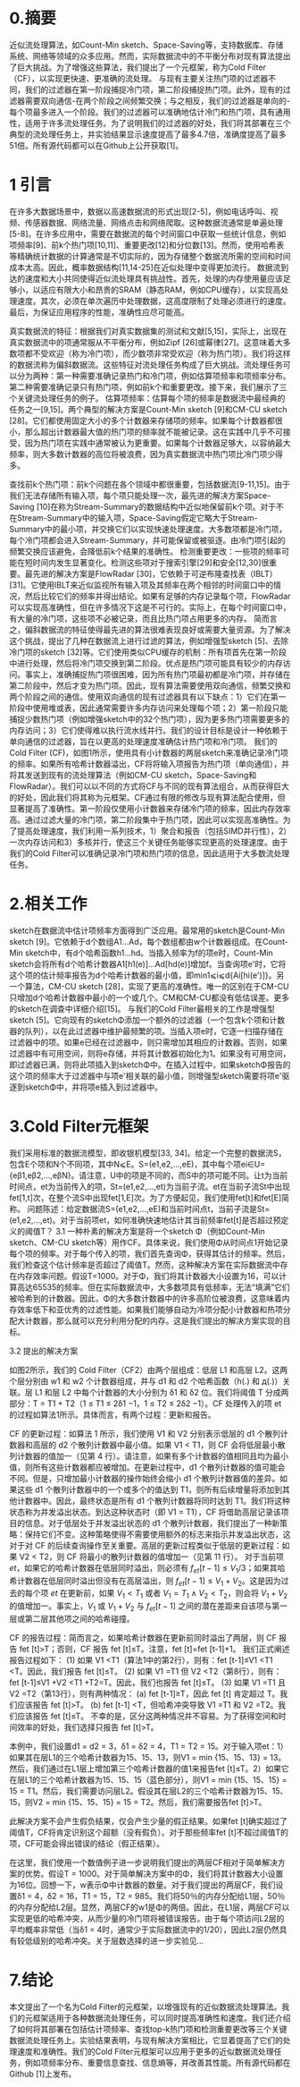 # 0.摘要
近似流处理算法，如Count-Min sketch、Space-Saving等，支持数据库、存储系统、网络等领域的众多应用。然而，实际数据流中的不平衡分布对现有算法提出了巨大挑战。为了增强这些算法，我们提出了一个元框架，称为Cold Filter（CF），以实现更快速、更准确的流处理。
与现有主要关注热门项的过滤器不同，我们的过滤器在第一阶段捕捉冷门项，第二阶段捕捉热门项。此外，现有的过滤器需要双向通信-在两个阶段之间频繁交换；与之相反，我们的过滤器是单向的-每个项最多进入一个阶段。我们的过滤器可以准确地估计冷门和热门项，具有通用性，适用于许多流处理任务。为了说明我们的过滤器的好处，我们将其部署在三个典型的流处理任务上，并实验结果显示速度提高了最多4.7倍，准确度提高了最多51倍。所有源代码都可以在Github上公开获取[1]。

# 1 引言
在许多大数据场景中，数据以高速数据流的形式出现[2-5]，例如电话呼叫、视频、传感器数据、网络流量、网络点击和网络爬取。这种数据流通常是单遍处理[5-8]。在许多应用中，需要在数据流的每个时间窗口中获取一些统计信息，例如项频率[9]、前k个热门项[10,11]、重要更改[12]和分位数[13]。然而，使用哈希表等精确统计数据的计算通常是不切实际的，因为存储整个数据流所需的空间和时间成本太高。因此，概率数据结构[11,14-25]在近似处理中变得更加流行。
数据流到达的速度和大小共同使得近似流处理具有挑战性。首先，处理的内存使用量应该足够小，以适应有限大小和昂贵的SRAM（静态RAM，例如CPU缓存），以实现高处理速度。其次，必须在单次遍历中处理数据，这高度限制了处理必须进行的速度。最后，为保证应用程序的性能，准确性应尽可能高。

真实数据流的特征：根据我们对真实数据集的测试和文献[5,15]，实际上，出现在真实数据流中的项通常服从不平衡分布，例如Zipf [26]或幂律[27]。这意味着大多数项都不受欢迎（称为冷门项），而少数项非常受欢迎（称为热门项）。我们将这样的数据流称为偏斜数据流。这些特征对流处理任务构成了巨大挑战。流处理任务可以分为两种：第一种需要准确记录热门和冷门项，例如估算项频率和项频率分布。第二种需要准确记录只有热门项，例如前k个和重要更改。接下来，我们展示了三个关键流处理任务的例子。
估算项频率：估算每个项的频率是数据流中最经典的任务之一[9,15]。两个典型的解决方案是Count-Min sketch [9]和CM-CU sketch [28]。它们都使用固定大小的多个计数器来存储项的频率。如果每个计数器都很小，那么超出计数器最大值的热门项的频率就不能被记录。这在实践中几乎不可接受，因为热门项在实践中通常被认为更重要。如果每个计数器足够大，以容纳最大频率，则大多数计数器的高位将被浪费，因为真实数据流中热门项比冷门项少得多。

查找前k个热门项：前k个问题在各个领域中都很重要，包括数据流[9-11,15]。由于我们无法存储所有输入项，每个项只能处理一次，最先进的解决方案Space-Saving [10]在称为Stream-Summary的数据结构中近似地保留前k个项。对于不在Stream-Summary中的输入项，Space-Saving假定它略大于Stream-Summary中的最小项，并交换它们以实现快速处理速度。大多数项都是冷门项，每个冷门项都会进入Stream-Summary，并可能保留或被驱逐。由冷门项引起的频繁交换应该避免，会降低前k个结果的准确性。
检测重要更改：一些项的频率可能在短时间内发生显著变化。检测这些项对于搜索引擎[29]和安全[12,30]很重要。最先进的解决方案是FlowRadar [30]，它依赖于可逆布隆查找表（IBLT）[31]。它使用IBLT来近似监视所有输入项及其频率在两个相邻的时间窗口中的情况，然后比较它们的频率并得出结论。如果有足够的内存记录每个项，FlowRadar可以实现高准确性，但在许多情况下这是不可行的。实际上，在每个时间窗口中，有大量的冷门项，这些项不必被记录，而且比热门项占用更多的内存。
简而言之，偏斜数据流的特征使得最先进的算法很难表现良好或需要大量资源。为了解决这个挑战，提出了几种在数据流上进行过滤的算法，例如增强型sketch [5]、去除冷门项的sketch [32]等。它们使用类似CPU缓存的机制：所有项首先在第一阶段中进行处理，然后将冷门项交换到第二阶段。优点是热门项可能具有较少的内存访问。事实上，准确捕捉热门项很困难，因为所有热门项最初都是冷门项，并存储在第二阶段中，然后才变为热门项。因此，现有算法需要使用双向通信，频繁交换和两个阶段之间的通信。使用双向通信的现有过滤器具有以下缺点：1）它们在第一阶段中使用堆或表，因此通常需要许多内存访问来处理每个项；2）第一阶段只能捕捉少数热门项（例如增强sketch中的32个热门项），因为更多热门项需要更多的内存访问；3）它们使得难以执行流水线并行。我们的设计目标是设计一种依赖于单向通信的过滤器，旨在以更高的处理速度准确估计热门项和冷门项。
我们的Cold Filter (CF)，如图1所示，使用具有小计数器的两层sketch来准确记录冷门项的频率。如果所有哈希计数器溢出，CF将将输入项报告为热门项（单向通信），并将其发送到现有的流处理算法（例如CM-CU sketch，Space-Saving和FlowRadar）。我们可以以不同的方式将CF与不同的现有算法组合，从而获得巨大的好处，因此我们将其称为元框架。CF通过有限的修改与现有算法配合使用，但显著提高了准确性。第一阶段仅使用小计数器来存储冷门项的频率，因此内存效率高。通过过滤大量的冷门项，第二阶段集中于热门项，因此可以实现高准确性。为了提高处理速度，我们利用一系列技术，1）聚合和报告（包括SIMD并行性），2）一次内存访问和3）多核并行，使这三个关键任务能够实现更高的处理速度。由于我们的Cold Filter可以准确记录冷门项和热门项的信息，因此适用于大多数流处理任务。


# 2.相关工作
sketch在数据流中估计项频率方面得到广泛应用。最常用的sketch是Count-Min sketch [9]。它依赖于d个数组A1…Ad，每个数组都由w个计数器组成。在Count-Min sketch中，有d个哈希函数h1…hd。当插入频率为f的项e时，Count-Min sketch会将所有d个哈希计数器A1[h1(e)]…Ad[hd(e)]增加f。当查询项e'时，它将这个项的估计频率报告为d个哈希计数器的最小值，即min1⩽i⩽d{Ai[hi(e')]}。另一个算法，CM-CU sketch [28]，实现了更高的准确性。唯一的区别在于CM-CU只增加d个哈希计数器中最小的一个或几个。CM和CM-CU都没有低估误差。更多的sketch在调查中详细介绍[15]。
与我们的Cold Filter最相关的工作是增强型sketch [5]。它向现有的sketchΦ添加一个额外的过滤器（一个包含k个项和计数器的队列），以在此过滤器中维护最频繁的项。当插入项e时，它逐一扫描存储在过滤器中的项。如果e已经在过滤器中，则只需增加其相应的计数器。否则，如果过滤器中有可用空间，则将e存储，并将其计数器初始化为1。如果没有可用空间，即过滤器已满，则将此项插入到sketchΦ中。在插入过程中，如果sketchΦ报告的这个项的频率大于过滤器中与项e'相关联的最小值，则增强型sketch需要将项e'驱逐到sketchΦ中，并将项e插入到过滤器中。


# 3.Cold Filter元框架
我们采用标准的数据流模型，即收银机模型[33, 34]。给定一个完整的数据流S，包含E个项和N个不同项，其中N⩽E。S=(e1,e2,...,eE)，其中每个项ei∈U={eβ1,eβ2,...,eβN}。请注意，U中的项是不同的，而S中的项可能不同。让t为当前时间点，et为当前传入的项，St=(e1,e2,...,et)为当前子流。et在当前子流St中出现fet[1,t]次，在整个流S中出现fet[1,E]次。为了方便起见，我们使用fet[t]和fet[E]简称。
问题陈述：给定数据流S=(e1,e2,...,eE)和当前时间点t，当前子流是St=(e1,e2,...,et)。对于当前项et，如何准确快速地估计其当前频率fet[t]是否超过预定义的阈值T？
3.1
一种朴素的解决方案是将一个sketch Φ（例如Count-Min sketch、CM-CU sketch等）用作CF。具体来说，我们使用Φ从时间点1开始记录每个项的频率。对于每个传入的项，我们首先查询Φ，获得其估计的频率。然后，我们检查这个估计频率是否超过了阈值T。然而，这种解决方案在实际数据流中存在内存效率问题。假设T=1000。对于Φ，我们将其计数器大小设置为16，可以计算高达65535的频率。但在实际数据流中，大多数项具有低频率，无法“填满”它们被哈希到的计数器。因此，Φ的大多数计数器中的许多高阶位被浪费，这意味着内存效率低下和亚优秀的过滤性能。如果我们能够自动为冷项分配小计数器和热项分配大计数器，那么就可以充分利用分配的内存。这是我们提出的解决方案实现的目标。

3.2 提出的解决方案

如图2所示，我们的 Cold Filter（CF2）由两个层组成：低层 L1 和高层 L2。这两个层分别由 w1 和 w2 个计数器组成，并与 d1 和 d2 个哈希函数（h(.) 和 д(.)）关联。层 L1 和层 L2 中每个计数器的大小分别为 δ1 和 δ2 位。我们将阈值 T 分成两部分：T = T1 + T2（1 ≤ T1 ≤ 2δ1 −1，1 ≤ T2 ≤ 2δ2 −1）。CF 处理传入的项 et 的过程如算法1所示。具体而言，有两个过程：更新和报告。

CF 的更新过程：如算法 1 所示，我们使用 V1 和 V2 分别表示低层的 d1 个散列计数器和高层的 d2 个散列计数器中最小值。如果 V1 < T1，则 CF 会将低层最小散列计数器的值加一（见第 4 行）。请注意，如果有多个计数器的值相同且均为最小值，则所有这些计数器都应被增加。在更新过程中，d1 个散列计数器的值可能会不同。但是，只增加最小计数器的操作始终会缩小 d1 个散列计数器值的差异。如果这些 d1 个散列计数器中的一个或多个的值达到 T1，则所有后续增量将添加到其他计数器中。因此，最终状态是所有 d1 个散列计数器将同时达到 T1。我们将这种状态称为并发溢出状态。到达这种状态时（即 V1 = T1），CF 将借助高层记录该项目的信息。对于低层处于并发溢出状态的 d1 个散列计数器，我们提出了一种新策略：保持它们不变。这种策略使得不需要使用额外的标志来指示并发溢出状态，这对于对 CF 的后续查询操作至关重要。高层的更新过程类似于低层的更新过程：如果 V2 < T2，则 CF 将最小的散列计数器的值增加一（见第 11 行）。
对于当前项 $et$，如果它的哈希计数器在低层同时溢出，则必须有 $f_{et}[t-1] \leq V_1/3$；如果其哈希计数器在低层同时溢出但没有在高层溢出，则 $f_{et}[t-1] \leq V_1 + V_2$。这是因为过去的每个项 $et$ 在更新前，如果 $V_1 < T_1$ 或者 $V_1 = T_1 \land V_2 < T_2$，则会将 $V_1 + V_2$ 的值增加一。事实上，$V_1$ 或 $V_1 + V_2$ 与 $f_{et}[t-1]$ 之间的潜在差距来自该项与第一层或第二层其他项之间的哈希碰撞。

CF 的报告过程：简而言之，如果哈希计数器在更新前同时溢出了两层，则 CF 报告 fet [t]>T；否则，CF 报告 fet [t]≤T。注意，fet [t]=fet [t-1]+1。
我们正式阐述报告过程如下：
(1) 如果 V1 <T1（算法1中的第2行），则有：fet [t-1]≤V1 <T1 <T。因此，我们报告 fet [t]≤T。
(2) 如果 V1 =T1 但 V2 <T2（第8行），则有：fet [t-1]≤V1 +V2 <T1 +T2=T。因此，我们也报告 fet [t]≤T。
(3) 如果 V1 =T1 且 V2 =T2（第13行），则有两种情况：
(a) fet [t-1]≥T，因此 fet [t] 肯定超过 T。我们应该报告 fet [t]>T。
(b) fet [t-1] <T，但哈希冲突导致 V1 =T1 和 V2 =T2。我们应该报告 fet [t]≤T。
不幸的是，区分这两种情况并不容易。为了获得空间和时间效率的好处，我们选择只报告 fet [t]>T。

本例中，我们设置d1 = d2 = 3，δ1 = δ2 = 4，T1 = T2 = 15。对于输入项et：1）如果其在层L1的三个哈希计数器为15、15、13，则V1 = min {15、15、13} = 13。然后，我们通过在L1层上增加第三个哈希计数器的值1来报告fet [t]≤T。2）如果它在层L1的三个哈希计数器为15、15、15（蓝色部分），则V1 = min {15、15、15} = 15 = T1。然后，我们需要访问层L2。假设其在层L2的三个哈希计数器为15、15、15，则V2 = min {15、15、15} = 15 = T2。然后，我们需要报告fet [t]>T。

此解决方案不会产生假负结果，仅会产生少量的假正结果。如果fet [t]确实超过了阈值T，CF将肯定识别这个超额（没有假负）。对于那些频率fet [t]不超过阈值T的项，CF可能会得出错误的结论（假正结果）。

在这里，我们使用一个数值例子进一步说明我们提出的两层CF相对于简单解决方案的优势。假设T = 1000。对于简单解决方案中的Φ，我们将其计数器大小设置为16位。回想一下，w表示Φ中计数器的数量。对于我们提出的两层CF，我们设置δ1 = 4，δ2 = 16，T1 = 15，T2 = 985。我们将50％的内存分配给L1层，50％的内存分配给L2层。显然，两层CF的w1是Φ的两倍。因此，在L1层，两层CF可以实现更低的哈希冲突，从而少量的冷门项将被错误报告。由于每个项访问L2层的平均概率非常低（当δ1 = 4时，通常少于实际数据流中的1/20），因此L2层仍然具有较低级别的哈希冲突。关于层数选择的进一步实验见…





# 7.结论
本文提出了一个名为Cold Filter的元框架，以增强现有的近似数据流处理算法。我们的元框架适用于各种数据流处理任务，可以同时提高准确性和速度。我们还介绍了如何将其部署在包括估计项频率、查找top-k热门项和检测重要更改等三个关键数据流处理任务上。实验结果表明，与现有解决方案相比，它显着提高了它们的处理速度和准确性。我们的Cold Filter元框架可以应用于更多的近似数据流处理任务，例如项频率分布、重要信息查找、信息熵等，并改善其性能。所有源代码都在Github [1]上发布。